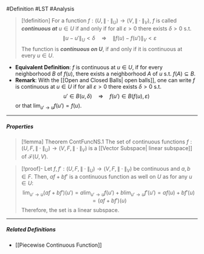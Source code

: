 #Definition #LST #Analysis 

> [!definition]
> For a function $f:(U,\|\cdot\|_{U})\to(V,\|\cdot\|_{V})$, $f$ is called ***continuous at*** $u\in U$ if and only if for all $\varepsilon>0$ there exists $\delta>0$ s.t. $$\|u-u'\|_{U}<\delta\quad\Longrightarrow\quad \|f(u)-f(u')\|_{V}<\varepsilon$$The function is ***continuous on $U$***, if and only if it is continuous at every $u\in U$.
- **Equivalent Definition**: $f$ is continuous at $u\in U$, if for every neighborhood $B$ of $f(u)$, there exists a neighborhood $A$ of $u$ s.t. $f(A)\subseteq B$.
- **Remark**: With the [[Open and Closed Balls| open balls]], one can write $f$ is continuous at $u\in U$ if for all $\varepsilon>0$ there exists $\delta>0$ s.t. $$u'\in B(u,\delta)\quad\Longrightarrow\quad f(u')\in B(f(u),\varepsilon)$$or that $\lim_{ u' \to u }f(u')=f(u)$.
---
##### Properties
> [!lemma] Theorem ContFuncNS.1
> The set of continuous functions $f:(U,F,\|\cdot\|_{U})\to(V,F,\|\cdot\|_{V})$ is a [[Vector Subspace| linear subspace]] of $\mathcal{F}(U,V)$.

> [!proof]-
> Let $f,f':(U,F,\|\cdot\|_{U})\to(V,F,\|\cdot\|_{V})$ be continuous and $a,b\in F$. Then, $af+bf'$ is a continuous function as well on $U$ as for any $u\in U$: $$\lim_{ u' \to u } (af+bf')(u')=a\lim_{ u' \to u } f(u')+b\lim_{ u' \to u } f'(u')=af(u)+bf'(u)=(af+b f')(u)$$
> Therefore, the set is a linear subspace.

---
##### Related Definitions
- [[Piecewise Continuous Function]]